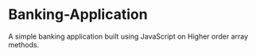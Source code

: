 # Banking-Application
 A simple banking application built using JavaScript on Higher order array methods.
